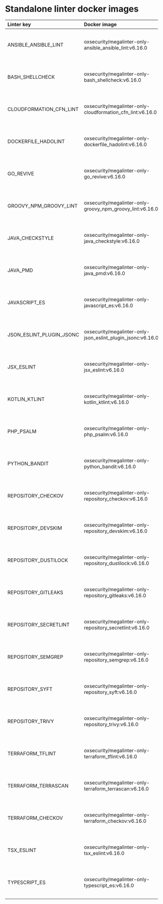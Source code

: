 # Standalone linter docker images

| Linter key               | Docker image                                                |                                                               Size                                                               |
|:-------------------------|:------------------------------------------------------------|:--------------------------------------------------------------------------------------------------------------------------------:|
| ANSIBLE_ANSIBLE_LINT     | oxsecurity/megalinter-only-ansible_ansible_lint:v6.16.0     |   ![Docker Image Size (tag)](https://img.shields.io/docker/image-size/oxsecurity/megalinter-only-ansible_ansible_lint/v6.16.0)   |
| BASH_SHELLCHECK          | oxsecurity/megalinter-only-bash_shellcheck:v6.16.0          |     ![Docker Image Size (tag)](https://img.shields.io/docker/image-size/oxsecurity/megalinter-only-bash_shellcheck/v6.16.0)      |
| CLOUDFORMATION_CFN_LINT  | oxsecurity/megalinter-only-cloudformation_cfn_lint:v6.16.0  | ![Docker Image Size (tag)](https://img.shields.io/docker/image-size/oxsecurity/megalinter-only-cloudformation_cfn_lint/v6.16.0)  |
| DOCKERFILE_HADOLINT      | oxsecurity/megalinter-only-dockerfile_hadolint:v6.16.0      |   ![Docker Image Size (tag)](https://img.shields.io/docker/image-size/oxsecurity/megalinter-only-dockerfile_hadolint/v6.16.0)    |
| GO_REVIVE                | oxsecurity/megalinter-only-go_revive:v6.16.0                |        ![Docker Image Size (tag)](https://img.shields.io/docker/image-size/oxsecurity/megalinter-only-go_revive/v6.16.0)         |
| GROOVY_NPM_GROOVY_LINT   | oxsecurity/megalinter-only-groovy_npm_groovy_lint:v6.16.0   |  ![Docker Image Size (tag)](https://img.shields.io/docker/image-size/oxsecurity/megalinter-only-groovy_npm_groovy_lint/v6.16.0)  |
| JAVA_CHECKSTYLE          | oxsecurity/megalinter-only-java_checkstyle:v6.16.0          |     ![Docker Image Size (tag)](https://img.shields.io/docker/image-size/oxsecurity/megalinter-only-java_checkstyle/v6.16.0)      |
| JAVA_PMD                 | oxsecurity/megalinter-only-java_pmd:v6.16.0                 |         ![Docker Image Size (tag)](https://img.shields.io/docker/image-size/oxsecurity/megalinter-only-java_pmd/v6.16.0)         |
| JAVASCRIPT_ES            | oxsecurity/megalinter-only-javascript_es:v6.16.0            |      ![Docker Image Size (tag)](https://img.shields.io/docker/image-size/oxsecurity/megalinter-only-javascript_es/v6.16.0)       |
| JSON_ESLINT_PLUGIN_JSONC | oxsecurity/megalinter-only-json_eslint_plugin_jsonc:v6.16.0 | ![Docker Image Size (tag)](https://img.shields.io/docker/image-size/oxsecurity/megalinter-only-json_eslint_plugin_jsonc/v6.16.0) |
| JSX_ESLINT               | oxsecurity/megalinter-only-jsx_eslint:v6.16.0               |        ![Docker Image Size (tag)](https://img.shields.io/docker/image-size/oxsecurity/megalinter-only-jsx_eslint/v6.16.0)        |
| KOTLIN_KTLINT            | oxsecurity/megalinter-only-kotlin_ktlint:v6.16.0            |      ![Docker Image Size (tag)](https://img.shields.io/docker/image-size/oxsecurity/megalinter-only-kotlin_ktlint/v6.16.0)       |
| PHP_PSALM                | oxsecurity/megalinter-only-php_psalm:v6.16.0                |        ![Docker Image Size (tag)](https://img.shields.io/docker/image-size/oxsecurity/megalinter-only-php_psalm/v6.16.0)         |
| PYTHON_BANDIT            | oxsecurity/megalinter-only-python_bandit:v6.16.0            |      ![Docker Image Size (tag)](https://img.shields.io/docker/image-size/oxsecurity/megalinter-only-python_bandit/v6.16.0)       |
| REPOSITORY_CHECKOV       | oxsecurity/megalinter-only-repository_checkov:v6.16.0       |    ![Docker Image Size (tag)](https://img.shields.io/docker/image-size/oxsecurity/megalinter-only-repository_checkov/v6.16.0)    |
| REPOSITORY_DEVSKIM       | oxsecurity/megalinter-only-repository_devskim:v6.16.0       |    ![Docker Image Size (tag)](https://img.shields.io/docker/image-size/oxsecurity/megalinter-only-repository_devskim/v6.16.0)    |
| REPOSITORY_DUSTILOCK     | oxsecurity/megalinter-only-repository_dustilock:v6.16.0     |   ![Docker Image Size (tag)](https://img.shields.io/docker/image-size/oxsecurity/megalinter-only-repository_dustilock/v6.16.0)   |
| REPOSITORY_GITLEAKS      | oxsecurity/megalinter-only-repository_gitleaks:v6.16.0      |   ![Docker Image Size (tag)](https://img.shields.io/docker/image-size/oxsecurity/megalinter-only-repository_gitleaks/v6.16.0)    |
| REPOSITORY_SECRETLINT    | oxsecurity/megalinter-only-repository_secretlint:v6.16.0    |  ![Docker Image Size (tag)](https://img.shields.io/docker/image-size/oxsecurity/megalinter-only-repository_secretlint/v6.16.0)   |
| REPOSITORY_SEMGREP       | oxsecurity/megalinter-only-repository_semgrep:v6.16.0       |    ![Docker Image Size (tag)](https://img.shields.io/docker/image-size/oxsecurity/megalinter-only-repository_semgrep/v6.16.0)    |
| REPOSITORY_SYFT          | oxsecurity/megalinter-only-repository_syft:v6.16.0          |     ![Docker Image Size (tag)](https://img.shields.io/docker/image-size/oxsecurity/megalinter-only-repository_syft/v6.16.0)      |
| REPOSITORY_TRIVY         | oxsecurity/megalinter-only-repository_trivy:v6.16.0         |     ![Docker Image Size (tag)](https://img.shields.io/docker/image-size/oxsecurity/megalinter-only-repository_trivy/v6.16.0)     |
| TERRAFORM_TFLINT         | oxsecurity/megalinter-only-terraform_tflint:v6.16.0         |     ![Docker Image Size (tag)](https://img.shields.io/docker/image-size/oxsecurity/megalinter-only-terraform_tflint/v6.16.0)     |
| TERRAFORM_TERRASCAN      | oxsecurity/megalinter-only-terraform_terrascan:v6.16.0      |   ![Docker Image Size (tag)](https://img.shields.io/docker/image-size/oxsecurity/megalinter-only-terraform_terrascan/v6.16.0)    |
| TERRAFORM_CHECKOV        | oxsecurity/megalinter-only-terraform_checkov:v6.16.0        |    ![Docker Image Size (tag)](https://img.shields.io/docker/image-size/oxsecurity/megalinter-only-terraform_checkov/v6.16.0)     |
| TSX_ESLINT               | oxsecurity/megalinter-only-tsx_eslint:v6.16.0               |        ![Docker Image Size (tag)](https://img.shields.io/docker/image-size/oxsecurity/megalinter-only-tsx_eslint/v6.16.0)        |
| TYPESCRIPT_ES            | oxsecurity/megalinter-only-typescript_es:v6.16.0            |      ![Docker Image Size (tag)](https://img.shields.io/docker/image-size/oxsecurity/megalinter-only-typescript_es/v6.16.0)       |

